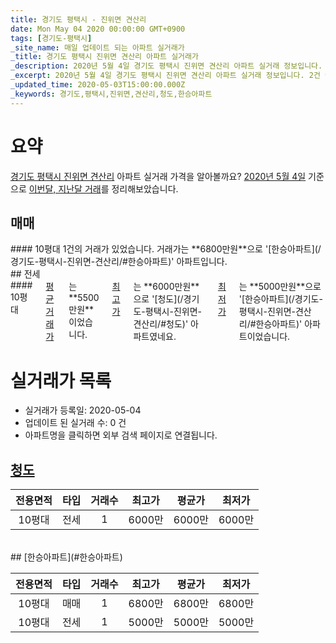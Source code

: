 ```yaml
---
title: 경기도 평택시 - 진위면 견산리
date: Mon May 04 2020 00:00:00 GMT+0900
tags: [경기도-평택시]
_site_name: 매일 업데이트 되는 아파트 실거래가
_title: 경기도 평택시 진위면 견산리 아파트 실거래가
_description: 2020년 5월 4일 경기도 평택시 진위면 견산리 아파트 실거래 정보입니다. 2건 아파트 정보가 있습니다.
_excerpt: 2020년 5월 4일 경기도 평택시 진위면 견산리 아파트 실거래 정보입니다. 2건 아파트 정보가 있습니다.
_updated_time: 2020-05-03T15:00:00.000Z
_keywords: 경기도,평택시,진위면,견산리,청도,한승아파트
---
```





# 요약
<ins>경기도 평택시 진위면 견산리</ins> 아파트 실거래 가격을 알아볼까요? <ins>2020년 5월 4일</ins> 기준으로 <ins>이번달, 지난달 거래</ins>를 정리해보았습니다.

## 매매
<div class="container">
<div class="twelve columns" markdown="1">
#### 10평대
1건의 거래가 있었습니다. 거래가는 **6800만원**으로 '[한승아파트](/경기도-평택시-진위면-견산리/#한승아파트)' 아파트입니다.
</div>
</div>
## 전세
<div class="container">
<div class="twelve columns" markdown="1">
#### 10평대
<ins>평균 거래가</ins>는 **5500만원**이었습니다. <ins>최고가</ins>는 **6000만원**으로 '[청도](/경기도-평택시-진위면-견산리/#청도)' 아파트였네요. <ins>최저가</ins>는 **5000만원**으로 '[한승아파트](/경기도-평택시-진위면-견산리/#한승아파트)' 아파트이었습니다.
</div>
</div>



# 실거래가 목록
- 실거래가 등록일: 2020-05-04
- 업데이트 된 실거래 수: 0 건
- 아파트명을 클릭하면 외부 검색 페이지로 연결됩니다.

## [청도](#청도)

|전용면적|타입|거래수|최고가|평균가|최저가|
|:---:|:---:|:---:|:---:|:---:|:---:|
|10평대|<span class="deal-type-2">전세</span>|1|6000만|6000만|6000만|

<br/>
## [한승아파트](#한승아파트)

|전용면적|타입|거래수|최고가|평균가|최저가|
|:---:|:---:|:---:|:---:|:---:|:---:|
|10평대|<span class="deal-type-1">매매</span>|1|6800만|6800만|6800만|
|10평대|<span class="deal-type-2">전세</span>|1|5000만|5000만|5000만|

<br/>



